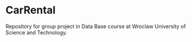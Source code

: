 # CarRental
Repository for group project in Data Base course at Wroclaw University of Science and Technology.
